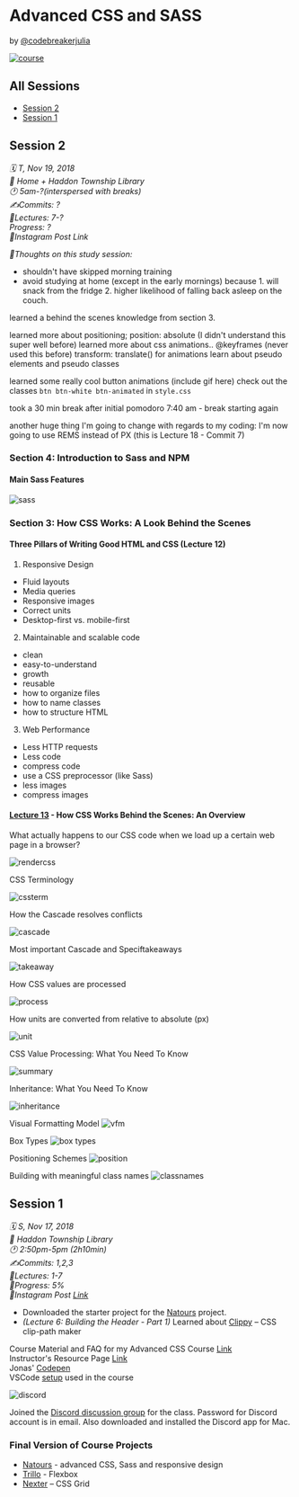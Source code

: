 # Advanced CSS and SASS

by [@codebreakerjulia](https://www.instagram.com/codebreakerjulia/)

<a target="_blank" href="https://www.udemy.com/advanced-css-and-sass/">![course](/assets/course.png)</a>

## All Sessions
* [Session 2](#session-2)
* [Session 1](#session-1)

## Session 2
*🗓 T, Nov 19, 2018* <br>
*📍 Home + Haddon Township Library* <br>
*🕐 5am-?(interspersed with breaks)*  <br>
*✍️Commits: ?* <br>
*💬Lectures: 7-?* <br>
*Progress: ?* <br>
*📱Instagram Post Link* <br>

*💭Thoughts on this study session:*
* shouldn't have skipped morning training
* avoid studying at home (except in the early mornings) because 1. will snack from the fridge 2. higher likelihood of falling back asleep on the couch.

learned a behind the scenes knowledge from section 3. 

learned more about positioning;
position: absolute (I didn't understand this super well before)
learned more about css animations..
@keyframes (never used this before)
transform: translate() for animations
learn about pseudo elements and pseudo classes

learned some really cool button animations
(include gif here)
check out the classes ```btn btn-white btn-animated``` in ```style.css```

took a 30 min break after initial pomodoro
7:40 am - break
starting again

another huge thing I'm going to change with regards to my coding: I'm now going to use REMS instead of PX (this is Lecture 18 - Commit 7)

### Section 4: Introduction to Sass and NPM

#### Main Sass Features

![sass](/assets/session2/sass.png)


### Section 3: How CSS Works: A Look Behind the Scenes
#### Three Pillars of Writing Good HTML and CSS (Lecture 12)
1. Responsive Design
* Fluid layouts
* Media queries
* Responsive images
* Correct units
* Desktop-first vs. mobile-first
2. Maintainable and scalable code
* clean
* easy-to-understand
* growth
* reusable
* how to organize files
* how to name classes
* how to structure HTML
3. Web Performance
* Less HTTP requests
* Less code
* compress code
* use a CSS preprocessor (like Sass)
* less images
* compress images

#### [Lecture 13](https://www.udemy.com/advanced-css-and-sass/learn/v4/t/lecture/8274422?start=0) - How CSS Works Behind the Scenes: An Overview<br>

What actually happens to our CSS code when we load up a certain web page in a browser?

![rendercss](/assets/session2/rendercss.png)

CSS Terminology

![cssterm](/assets/session2/cssterm.png)

How the Cascade resolves conflicts

![cascade](/assets/session2/cascade.png)

Most important Cascade and Speciftakeaways

![takeaway](/assets/session2/takeaway.png)

How CSS values are processed

![process](/assets/session2/process.png)

How units are converted from relative to absolute (px)

![unit](/assets/session2/unit.png)

CSS Value Processing: What You Need To Know

![summary](/assets/session2/summary.png)

Inheritance: What You Need To Know

![inheritance](/assets/session2/inheritance.png)

Visual Formatting Model
![vfm](/assets/session2/vfm.png)

Box Types
![box types](/assets/session2/box-types.png)

Positioning Schemes
![position](/assets/session2/position.png)

Building with meaningful class names
![classnames](/assets/session2/classnames.png)

## Session 1

*🗓 S, Nov 17, 2018* <br>
*📍 Haddon Township Library* <br>
*🕐 2:50pm-5pm (2h10min)* <br>
*✍️Commits: 1,2,3* <br>
*💬Lectures: 1-7* <br>
*📗Progress: 5%* <br>
*📱Instagram  Post [Link](https://www.instagram.com/p/BqUd9bwBoN5/)* <br>

* Downloaded the starter project for the [Natours](https://natours.netlify.com/) project.
* *(Lecture 6: Building the Header - Part 1)* Learned about [Clippy](https://bennettfeely.com/clippy/) – CSS clip-path maker

Course Material and FAQ for my Advanced CSS Course [Link](https://github.com/jonasschmedtmann/advanced-css-course)<br>
Instructor's Resource Page [Link](http://codingheroes.io/resources/)<br>
Jonas' [Codepen](https://codepen.io/jonasschmedtmann/pens/public/)<br>
VSCode [setup](https://github.com/jonasschmedtmann/advanced-css-course/blob/master/vscode-setup.md) used in the course<br>

![discord](/assets/session1/discord.png)

Joined the [Discord discussion group](https://discordapp.com/channels/146186188783484928/146192848750903296) for the class. Password for Discord account is in email. Also downloaded and installed the Discord app for Mac.

### Final Version of Course Projects
* [Natours](https://natours.netlify.com/) - advanced CSS, Sass and responsive design
* [Trillo](https://trillo.netlify.com/) - Flexbox
* [Nexter](https://nexter.netlify.com/) – CSS Grid



